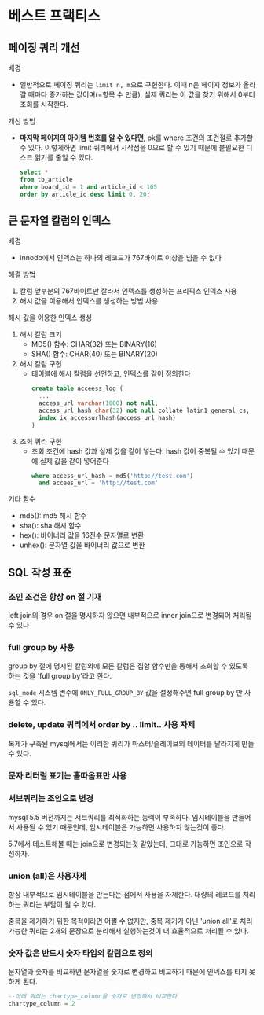 # 베스트 프랙티스
## 페이징 쿼리 개선
배경
- 일반적으로 페이징 쿼리는 `limit n, m`으로 구현한다. 이때 n은 페이지 정보가 올라갈 때마다 증가하는 값이며(=항목 수 만큼), 실제 쿼리는 이 값을 찾기 위해서 0부터 조회를 시작한다.

개선 방법
- __마지막 페이지의 아이템 번호를 알 수 있다면__, pk를 where 조건의 조건절로 추가할 수 있다. 이렇게하면 limit 쿼리에서 시작점을 0으로 할 수 있기 때문에 불필요한 디스크 읽기를 줄일 수 있다. 
   ```sql
   select *
   from tb_article 
   where board_id = 1 and article_id < 165
   order by article_id desc limit 0, 20;
   ```
 
## 큰 문자열 칼럼의 인덱스
배경
- innodb에서 인덱스는 하나의 레코드가 767바이트 이상을 넘을 수 없다

해결 방법
1. 칼럼 앞부분의 767바이트만 잘라서 인덱스를 생성하는 프리픽스 인덱스 사용
2. 해시 값을 이용해서 인덱스를 생성하는 방법 사용

해시 값을 이용한 인덱스 생성
1. 해시 칼럼 크기
   - MD5() 함수: CHAR(32) 또는 BINARY(16)
   - SHA() 함수: CHAR(40) 또는 BINARY(20)
2. 해시 칼럼 구현
   - 테이블에 해시 칼럼을 선언하고, 인덱스를 같이 정의한다
      ```sql
      create table acceess_log (
        ...
        access_url varchar(1000) not null,
        access_url_hash char(32) not null collate latin1_general_cs,
        index ix_accessurlhash(access_url_hash)
      )
      ```
3. 조회 쿼리 구현
   - 조회 조건에 hash 값과 실제 값을 같이 넣는다. hash 값이 중복될 수 있기 때문에 실제 값을 같이 넣어준다
      ```sql
      where access_url_hash = md5('http://test.com')
        and accees_url = 'http://test.com'
      ```

기타 함수
- md5(): md5 해시 함수
- sha(): sha 해시 함수
- hex(): 바이너리 값을 16진수 문자열로 변환
- unhex(): 문자열 값을 바이너리 값으로 변환

## SQL 작성 표준
### 조인 조건은 항상 on 절 기재
left join의 경우 on 절을 명시하지 않으면 내부적으로 inner join으로 변경되어 처리될 수 있다

### full group by 사용
group by 절에 명시된 칼럼외에 모든 칼럼은 집합 함수만을 통해서 조회할 수 있도록 하는 것을 'full group by'라고 한다. 

`sql_mode` 시스템 변수에 `ONLY_FULL_GROUP_BY` 값을 설정해주면 full group by 만 사용할 수 있다. 

### delete, update 쿼리에서 order by .. limit.. 사용 자제
복제가 구축된 mysql에서는 이러한 쿼리가 마스터/슬레이브의 데이터를 달라지게 만들 수 있다.

### 문자 리터럴 표기는 홑따옴표만 사용

### 서브쿼리는 조인으로 변경
mysql 5.5 버전까지는 서브쿼리를 최적화하는 능력이 부족하다. 임시테이블을 만들어서 사용될 수 있기 때문인데, 임시테이블은 가능하면 사용하지 않는것이 좋다. 

5.7에서 테스트해볼 때는 join으로 변경되는것 같았는데, 그대로 가능하면 조인으로 작성하자.

### union (all)은 사용자제
항상 내부적으로 임시테이블을 만든다는 점에서 사용을 자제한다. 대량의 레코드를 처리하는 쿼리는 부담이 될 수 있다. 

중복을 제거하기 위한 목적이라면 어쩔 수 없지만, 중복 제거가 아닌 'union all'로 처리가능한 쿼리는 2개의 문장으로 분리해서 실행하는것이 더 효율적으로 처리될 수 있다. 

### 숫자 값은 반드시 숫자 타입의 칼럼으로 정의
문자열과 숫자를 비교하면 문자열을 숫자로 변경하고 비교하기 때문에 인덱스를 타지 못하게 된다. 
```sql
--아래 쿼리는 chartype_column을 숫자로 변경해서 비교한다
chartype_column = 2 
```